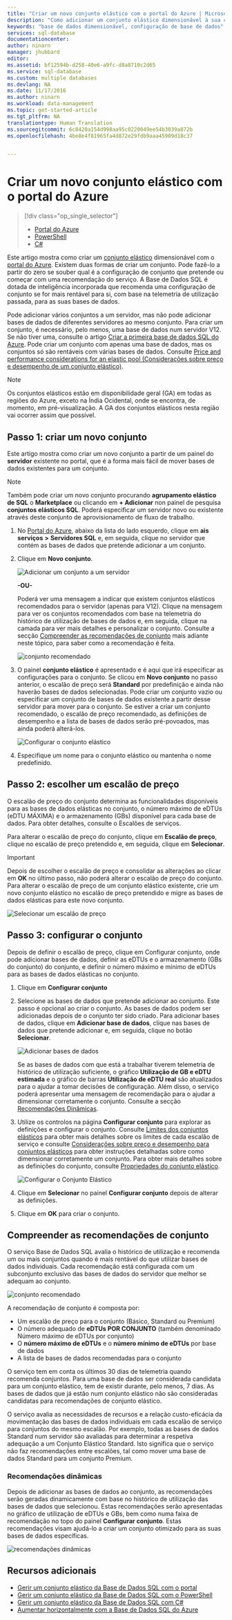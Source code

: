 ```yaml
---
title: "Criar um novo conjunto elástico com o portal do Azure | Microsoft Docs"
description: "Como adicionar um conjunto elástico dimensionável à sua configuração de base de dados SQL para uma administração e partilha de recursos mais fácil entre muitas bases de dados."
keywords: "base de dados dimensionável, configuração de base de dados"
services: sql-database
documentationcenter: 
author: ninarn
manager: jhubbard
editor: 
ms.assetid: bf12594b-d258-40e6-a9fc-d8a8710c2d65
ms.service: sql-database
ms.custom: multiple databases
ms.devlang: NA
ms.date: 11/17/2016
ms.author: ninarn
ms.workload: data-management
ms.topic: get-started-article
ms.tgt_pltfrm: NA
translationtype: Human Translation
ms.sourcegitcommit: 6c8420a154d998aa95c0220049ee54b3039a872b
ms.openlocfilehash: 4be8e4f81965fa4d872e29fdb9aaa45909d18c37


---
```

# <a name="create-a-new-elastic-pool-with-the-azure-portal"></a>Criar um novo conjunto elástico com o portal do Azure
> [!div class="op_single_selector"]
> * [Portal do Azure](sql-database-elastic-pool-create-portal.md)
> * [PowerShell](sql-database-elastic-pool-create-powershell.md)
> * [C#](sql-database-elastic-pool-create-csharp.md)
>

Este artigo mostra como criar um [conjunto elástico](sql-database-elastic-pool.md) dimensionável com o [portal do Azure](https://portal.azure.com/). Existem duas formas de criar um conjunto. Pode fazê-lo a partir do zero se souber qual é a configuração de conjunto que pretende ou começar com uma recomendação do serviço. A Base de Dados SQL é dotada de inteligência incorporada que recomenda uma configuração de conjunto se for mais rentável para si, com base na telemetria de utilização passada, para as suas bases de dados.

Pode adicionar vários conjuntos a um servidor, mas não pode adicionar bases de dados de diferentes servidores ao mesmo conjunto. Para criar um conjunto, é necessário, pelo menos, uma base de dados num servidor V12. Se não tiver uma, consulte o artigo [Criar a primeira base de dados SQL do Azure](sql-database-get-started.md). Pode criar um conjunto com apenas uma base de dados, mas os conjuntos só são rentáveis com várias bases de dados. Consulte [Price and performance considerations for an elastic pool (Considerações sobre preço e desempenho de um conjunto elástico)](sql-database-elastic-pool-guidance.md).

> [!NOTE]
> Os conjuntos elásticos estão em disponibilidade geral (GA) em todas as regiões do Azure, exceto na Índia Ocidental, onde se encontra, de momento, em pré-visualização.  A GA dos conjuntos elásticos nesta região vai ocorrer assim que possível.
>
>

## <a name="step-1-create-a-new-pool"></a>Passo 1: criar um novo conjunto

Este artigo mostra como criar um novo conjunto a partir de um painel do **servidor** existente no portal, que é a forma mais fácil de mover bases de dados existentes para um conjunto.

> [!NOTE]
> Também pode criar um novo conjunto procurando **agrupamento elástico de SQL** o **Marketplace** ou clicando em **+ Adicionar** non painel de pesquisa **conjuntos elásticos SQL**. Poderá especificar um servidor novo ou existente através deste conjunto de aprovisionamento de fluxo de trabalho.
>
>

1. No [Portal do Azure](http://portal.azure.com/), abaixo da lista do lado esquerdo, clique em **ais serviços** **>** **Servidores SQL** e, em seguida, clique no servidor que contém as bases de dados que pretende adicionar a um conjunto.
2. Clique em **Novo conjunto**.

    ![Adicionar um conjunto a um servidor](./media/sql-database-elastic-pool-create-portal/new-pool.png)

    **-OU-**

    Poderá ver uma mensagem a indicar que existem conjuntos elásticos recomendados para o servidor (apenas para V12). Clique na mensagem para ver os conjuntos recomendados com base na telemetria do histórico de utilização de bases de dados e, em seguida, clique na camada para ver mais detalhes e personalizar o conjunto. Consulte a secção [Compreender as recomendações de conjunto](#understand-pool-recommendations) mais adiante neste tópico, para saber como a recomendação é feita.

    ![conjunto recomendado](./media/sql-database-elastic-pool-create-portal/recommended-pool.png)

3. O painel **conjunto elástico** é apresentado e é aqui que irá especificar as configurações para o conjunto. Se clicou em **Novo conjunto** no passo anterior, o escalão de preço será **Standard** por predefinição e ainda não haverão bases de dados selecionadas. Pode criar um conjunto vazio ou especificar um conjunto de bases de dados existente a partir desse servidor para mover para o conjunto. Se estiver a criar um conjunto recomendado, o escalão de preço recomendado, as definições de desempenho e a lista de bases de dados serão pré-povoados, mas ainda poderá alterá-los.

    ![Configurar o conjunto elástico](./media/sql-database-elastic-pool-create-portal/configure-elastic-pool.png)

4. Especifique um nome para o conjunto elástico ou mantenha o nome predefinido.

## <a name="step-2-choose-a-pricing-tier"></a>Passo 2: escolher um escalão de preço

O escalão de preço do conjunto determina as funcionalidades disponíveis para as bases de dados elásticas no conjunto, o número máximo de eDTUs (eDTU MÁXIMA) e o armazenamento (GBs) disponível para cada base de dados. Para obter detalhes, consulte o Escalões de serviços.

Para alterar o escalão de preço do conjunto, clique em **Escalão de preço**, clique no escalão de preço pretendido e, em seguida, clique em **Selecionar**.

> [!IMPORTANT]
> Depois de escolher o escalão de preço e consolidar as alterações ao clicar em **OK** no último passo, não poderá alterar o escalão de preço do conjunto. Para alterar o escalão de preço de um conjunto elástico existente, crie um novo conjunto elástico no escalão de preço pretendido e migre as bases de dados elásticas para este novo conjunto.
>
>

![Selecionar um escalão de preço](./media/sql-database-elastic-pool-create-portal/pricing-tier.png)

## <a name="step-3-configure-the-pool"></a>Passo 3: configurar o conjunto

Depois de definir o escalão de preço, clique em Configurar conjunto, onde pode adicionar bases de dados, definir as eDTUs e o armazenamento (GBs do conjunto) do conjunto, e definir o número máximo e mínimo de eDTUs para as bases de dados elásticas no conjunto.

1. Clique em **Configurar conjunto**
2. Selecione as bases de dados que pretende adicionar ao conjunto. Este passo é opcional ao criar o conjunto. As bases de dados podem ser adicionadas depois de o conjunto ter sido criado.
    Para adicionar bases de dados, clique em **Adicionar base de dados**, clique nas bases de dados que pretende adicionar e, em seguida, clique no botão **Selecionar**.

    ![Adicionar bases de dados](./media/sql-database-elastic-pool-create-portal/add-databases.png)

    Se as bases de dados com que está a trabalhar tiverem telemetria de histórico de utilização suficiente, o gráfico **Utilização de GB e eDTU estimada** e o gráfico de barras **Utilização de eDTU real** são atualizados para o ajudar a tomar decisões de configuração. Além disso, o serviço poderá apresentar uma mensagem de recomendação para o ajudar a dimensionar corretamente o conjunto. Consulte a secção [Recomendações Dinâmicas](#dynamic-recommendations).

3. Utilize os controlos na página **Configurar conjunto** para explorar as definições e configurar o conjunto. Consulte [Limites dos conjuntos elásticos](sql-database-elastic-pool.md#edtu-and-storage-limits-for-elastic-pools) para obter mais detalhes sobre os limites de cada escalão de serviço e consulte [Considerações sobre preço e desempenho para conjuntos elásticos](sql-database-elastic-pool-guidance.md) para obter instruções detalhadas sobre como dimensionar corretamente um conjunto. Para obter mais detalhes sobre as definições do conjunto, consulte [Propriedades do conjunto elástico](sql-database-elastic-pool.md#elastic-pool-properties).

    ![Configurar o Conjunto Elástico](./media/sql-database-elastic-pool-create-portal/configure-performance.png)

4. Clique em **Selecionar** no painel **Configurar conjunto** depois de alterar as definições.
5. Clique em **OK** para criar o conjunto.


## <a name="understand-pool-recommendations"></a>Compreender as recomendações de conjunto

O serviço Base de Dados SQL avalia o histórico de utilização e recomenda um ou mais conjuntos quando é mais rentável do que utilizar bases de dados individuais. Cada recomendação está configurada com um subconjunto exclusivo das bases de dados do servidor que melhor se adequam ao conjunto.

![conjunto recomendado](./media/sql-database-elastic-pool-create-portal/recommended-pool.png)  

A recomendação de conjunto é composta por:

- Um escalão de preço para o conjunto (Básico, Standard ou Premium)
- O número adequado de **eDTUs POR CONJUNTO** (também denominado Número máximo de eDTUs por conjunto)
- O **número máximo de eDTUs** e o **número mínimo de eDTUs** por base de dados
- A lista de bases de dados recomendadas para o conjunto

O serviço tem em conta os últimos 30 dias de telemetria quando recomenda conjuntos. Para uma base de dados ser considerada candidata para um conjunto elástico, tem de existir durante, pelo menos, 7 dias. As bases de dados que já estão num conjunto elástico não são consideradas candidatas para recomendações de conjunto elástico.

O serviço avalia as necessidades de recursos e a relação custo-eficácia da movimentação das bases de dados individuais em cada escalão de serviço para conjuntos do mesmo escalão. Por exemplo, todas as bases de dados Standard num servidor são avaliadas para determinar a respetiva adequação a um Conjunto Elástico Standard. Isto significa que o serviço não faz recomendações entre escalões, tal como mover uma base de dados Standard para um conjunto Premium.

### <a name="dynamic-recommendations"></a>Recomendações dinâmicas

Depois de adicionar as bases de dados ao conjunto, as recomendações serão geradas dinamicamente com base no histórico de utilização das bases de dados que selecionou. Estas recomendações serão apresentadas no gráfico de utilização de eDTUs e GBs, bem como numa faixa de recomendação no topo do painel **Configurar conjunto**. Estas recomendações visam ajudá-lo a criar um conjunto otimizado para as suas bases de dados específicas.

![recomendações dinâmicas](./media/sql-database-elastic-pool-create-portal/dynamic-recommendation.png)

## <a name="additional-resources"></a>Recursos adicionais

- [Gerir um conjunto elástico da Base de Dados SQL com o portal](sql-database-elastic-pool-manage-portal.md)
- [Gerir um conjunto elástico da Base de Dados SQL com o PowerShell](sql-database-elastic-pool-manage-powershell.md)
- [Gerir um conjunto elástico da Base de Dados SQL com C#](sql-database-elastic-pool-manage-csharp.md)
- [Aumentar horizontalmente com a Base de Dados SQL do Azure](sql-database-elastic-scale-introduction.md)



<!--HONumber=Jan17_HO4-->


